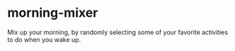 # morning-mixer
Mix up your morning, by randomly selecting some of your favorite activities to do when you wake up.
